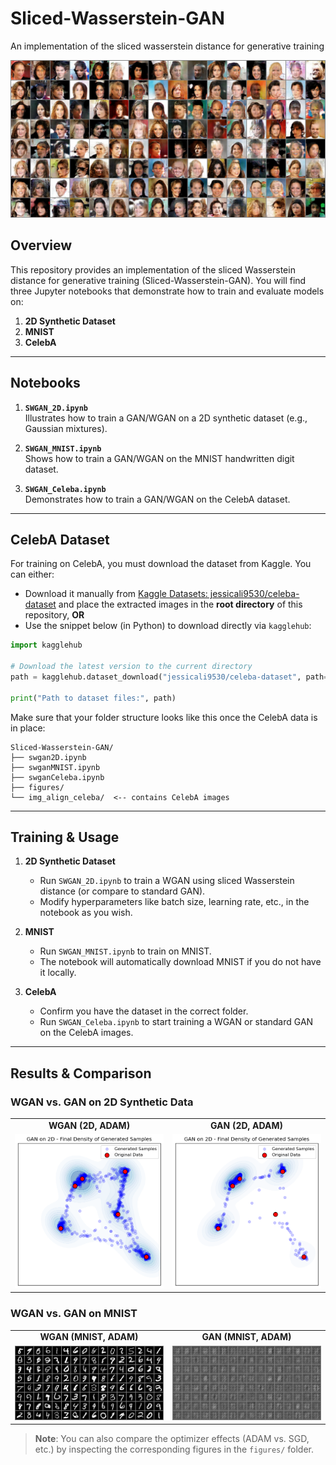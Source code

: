 # Sliced-Wasserstein-GAN
An implementation of the sliced wasserstein distance for generative training

<p align="center">
  <img src="figures/WGAN_Celeba_ADAM.png" width="600" />
</p>

## Overview

This repository provides an implementation of the sliced Wasserstein distance for generative training (Sliced-Wasserstein-GAN). You will find three Jupyter notebooks that demonstrate how to train and evaluate models on:
1. **2D Synthetic Dataset**
2. **MNIST**
3. **CelebA**

---

## Notebooks

1. **`SWGAN_2D.ipynb`**  
   Illustrates how to train a GAN/WGAN on a 2D synthetic dataset (e.g., Gaussian mixtures).

2. **`SWGAN_MNIST.ipynb`**  
   Shows how to train a GAN/WGAN on the MNIST handwritten digit dataset.

3. **`SWGAN_Celeba.ipynb`**  
   Demonstrates how to train a GAN/WGAN on the CelebA dataset.  

---

## CelebA Dataset

For training on CelebA, you must download the dataset from Kaggle. You can either:
- Download it manually from [Kaggle Datasets: jessicali9530/celeba-dataset](https://www.kaggle.com/datasets/jessicali9530/celeba-dataset) and place the extracted images in the **root directory** of this repository, **OR**
- Use the snippet below (in Python) to download directly via `kagglehub`:

```python
import kagglehub

# Download the latest version to the current directory
path = kagglehub.dataset_download("jessicali9530/celeba-dataset", path=".")

print("Path to dataset files:", path)
```

Make sure that your folder structure looks like this once the CelebA data is in place:

```
Sliced-Wasserstein-GAN/
├── swgan2D.ipynb
├── swganMNIST.ipynb
├── swganCeleba.ipynb
├── figures/
└── img_align_celeba/  <-- contains CelebA images
```

---

## Training & Usage

1. **2D Synthetic Dataset**  
   - Run `SWGAN_2D.ipynb` to train a WGAN using sliced Wasserstein distance (or compare to standard GAN).
   - Modify hyperparameters like batch size, learning rate, etc., in the notebook as you wish.

2. **MNIST**  
   - Run `SWGAN_MNIST.ipynb` to train on MNIST.  
   - The notebook will automatically download MNIST if you do not have it locally.

3. **CelebA**  
   - Confirm you have the dataset in the correct folder.  
   - Run `SWGAN_Celeba.ipynb` to start training a WGAN or standard GAN on the CelebA images.

---

## Results & Comparison

### WGAN vs. GAN on 2D Synthetic Data

<table>
  <tr>
    <td align="center"><strong>WGAN (2D, ADAM)</strong></td>
    <td align="center"><strong>GAN (2D, ADAM)</strong></td>
  </tr>
  <tr>
    <td><img src="figures/WGAN_2D_ADAM.png" width="300" /></td>
    <td><img src="figures/GAN_2D_ADAM.png" width="300" /></td>
  </tr>
</table>

### WGAN vs. GAN on MNIST

<table>
  <tr>
    <td align="center"><strong>WGAN (MNIST, ADAM)</strong></td>
    <td align="center"><strong>GAN (MNIST, ADAM)</strong></td>
  </tr>
  <tr>
    <td><img src="figures/WGAN_MNIST_ADAM.png" width="300" /></td>
    <td><img src="figures/GAN_MNIST_ADAM.png" width="300" /></td>
  </tr>
</table>

> **Note**: You can also compare the optimizer effects (ADAM vs. SGD, etc.) by inspecting the corresponding figures in the `figures/` folder.

